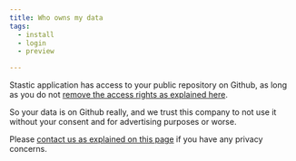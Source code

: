 ```yaml
---
title: Who owns my data
tags:
  - install
  - login
  - preview

---
```

Stastic application has access to your public repository on Github, as long as you do not [remove the access rights as explained here](https://developer.github.com/apps/managing-github-apps/editing-a-github-app-s-permissions/).

So your data is on Github really, and we trust this company to not use it without your consent and for advertising purposes or worse.

Please [contact us as explained on this page](/contact) if you have any privacy concerns.
